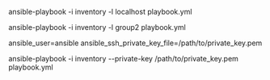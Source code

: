 ansible-playbook -i inventory -l localhost playbook.yml

ansible-playbook -i inventory -l group2 playbook.yml

ansible_user=ansible ansible_ssh_private_key_file=/path/to/private_key.pem

ansible-playbook -i inventory --private-key /path/to/private_key.pem playbook.yml

